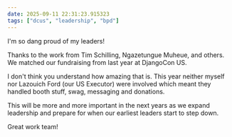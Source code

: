 ```yaml
---
date: 2025-09-11 22:31:23.915323
tags: ["dcus", "leadership", "bpd"]
---
```


I'm so dang proud of my leaders!

Thanks to the work from Tim Schilling, Ngazetungue Muheue, and others. We matched our fundraising from last year at DjangoCon US.

I don't think you understand how amazing that is. This year neither myself nor Lazouich Ford (our US Executor) were involved which meant they handled booth stuff, swag, messaging and donations.

This will be more and more important in the next years as we expand leadership and prepare for when our earliest leaders start to step down.

Great work team!
